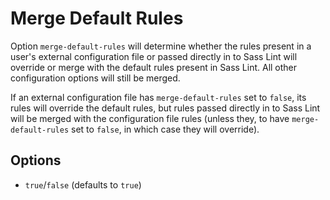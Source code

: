 # Merge Default Rules

Option `merge-default-rules` will determine whether the rules present in a user's external configuration file or passed directly in to Sass Lint will override or merge with the default rules present in Sass Lint. All other configuration options will still be merged.

If an external configuration file has `merge-default-rules` set to `false`, its rules will override the default rules, but rules passed directly in to Sass Lint will be merged with the configuration file rules (unless they, to have `merge-default-rules` set to `false`, in which case they will override).

## Options

* `true`/`false` (defaults to `true`)
